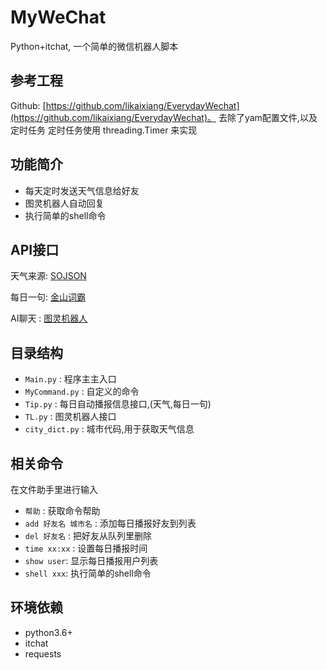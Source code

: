# MyWeChat
Python+itchat, 一个简单的微信机器人脚本

## 参考工程
Github: [https://github.com/likaixiang/EverydayWechat](https://github.com/likaixiang/EverydayWechat)。
去除了yam配置文件,以及定时任务
定时任务使用 threading.Timer 来实现

## 功能简介

+ 每天定时发送天气信息给好友
+ 图灵机器人自动回复
+ 执行简单的shell命令

## API接口

天气来源: [SOJSON](https://www.sojson.com/blog/305.html)

每日一句: [金山词霸](http://open.iciba.com/?c=api)

AI聊天 : [图灵机器人](http://www.turingapi.com/)

## 目录结构

- `Main.py` : 程序主主入口
- `MyCommand.py` : 自定义的命令
- `Tip.py` : 每日自动播报信息接口,(天气,每日一句)
- `TL.py` : 图灵机器人接口
- `city_dict.py` : 城市代码,用于获取天气信息


## 相关命令
在文件助手里进行输入

+ `帮助` : 获取命令帮助
+ `add 好友名 城市名` : 添加每日播报好友到列表
+ `del 好友名` : 把好友从队列里删除
+ `time xx:xx` : 设置每日播报时间
+ `show user`: 显示每日播报用户列表
+ `shell xxx`: 执行简单的shell命令

## 环境依赖

+ python3.6+
+ itchat
+ requests